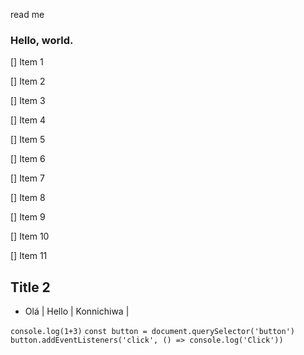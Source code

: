 read me
### Hello, world.
[] Item 1

[] Item 2

[] Item 3 

[] Item 4

[] Item 5

[] Item 6

[] Item 7

[] Item 8

[] Item 9

[] Item 10

[] Item 11

## Title 2
* Olá | Hello | Konnichiwa | 

``console.log(1+3)``
``
const button = document.querySelector('button')
button.addEventListeners('click', () => console.log('Click'))
``
